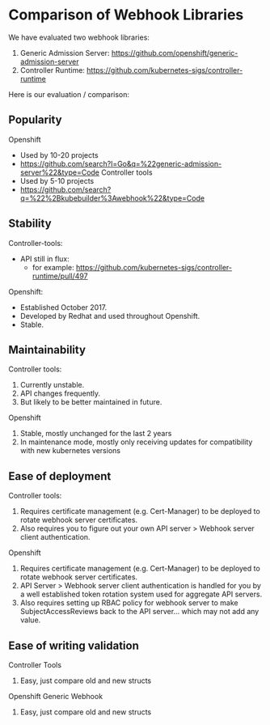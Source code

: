 # Comparison of ﻿Webhook Libraries

We have evaluated two webhook libraries:

1. Generic Admission Server: https://github.com/openshift/generic-admission-server
2. Controller Runtime: https://github.com/kubernetes-sigs/controller-runtime

Here is our evaluation / comparison:

## Popularity

Openshift
* Used by 10-20 projects
* https://github.com/search?l=Go&q=%22generic-admission-server%22&type=Code
Controller tools
* Used by 5-10  projects
* https://github.com/search?q=%22%2Bkubebuilder%3Awebhook%22&type=Code


## Stability

Controller-tools:
* API still in flux:
   * for example: https://github.com/kubernetes-sigs/controller-runtime/pull/497

Openshift:
* Established October 2017.
* Developed by Redhat and used throughout Openshift.
* Stable.


## Maintainability

Controller tools:
1. Currently unstable.
2. API changes frequently.
3. But likely to be better maintained in future.

Openshift
1. Stable, mostly unchanged for the last 2 years
2. In maintenance mode, mostly only receiving updates for compatibility with new kubernetes versions


## Ease of deployment

Controller tools:
1. Requires certificate management (e.g. Cert-Manager) to be deployed to rotate webhook server certificates.
2. Also requires you to figure out your own API server > Webhook server client authentication.

Openshift
1. Requires certificate management (e.g. Cert-Manager) to be deployed to rotate webhook server certificates.
2. API Server > Webhook server client authentication is handled for you by a well established token rotation system used for aggregate API servers.
3. Also requires setting up RBAC policy for webhook server to make SubjectAccessReviews back to the API server… which may not add any value.


## Ease of writing validation

Controller Tools
1. Easy, just compare old and new structs

Openshift Generic Webhook
1. Easy, just compare old and new structs

